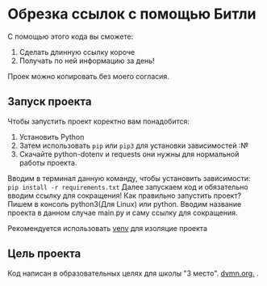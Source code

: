 # Обрезка ссылок с помощью Битли 

С помощью этого кода вы сможете:
1. Сделать длинную ссылку короче 
2. Получать по ней информацию за день! 

Проек можно копировать без моего согласия.

## Запуск проекта 

Чтобы запустить проект коректно вам понадобится: 
1. Установить Python
2. Затем использовать `pip` или `pip3` для установки зависимостей :№
3. Скачайте python-dotenv и requests они нужны для нормальной работы проекта.

Вводим в терминал данную команду, чтобы установить зависимости: `pip install -r requirements.txt`
Далее запускаем код и обязательно вводим ссылку для сокращения! 
Как правильно запустить проект? 
Пишем в консоль python3(Для Linux) или python. Вводим название проекта в данном случае main.py и саму ссылку для сокращения. 

Рекомендуется использовать [venv](https://docs.python.org/3/library/venv.html) для изоляцие проекта

## Цель проекта 
Код написан в образовательных целях для школы "3 место".
[dvmn.org.](http://https://dvmn.org/) .